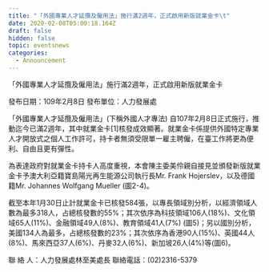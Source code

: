 ```yaml
---
title: "「外國專業人才延攬及僱用法」施行滿2週年，正式啟用新版就業金卡\t"
date: 2020-02-08T05:00:18.164Z
draft: false
hidden: false
topic: eventsnews
categories:
  - Announcement
---
```

「外國專業人才延攬及僱用法」施行滿2週年，正式啟用新版就業金卡

發布日期：109年2月8日
發布單位：人力發展處

「外國專業人才延攬及僱用法」(下稱外國人才專法) 自107年2月8日正式施行，推動迄今已滿2週年，其中就業金卡\[1]核發成效顯著。就業金卡係提供外國特定專業人才開放式之個人工作許可，持卡者無須受限單一雇主聘僱，在臺工作將更為便利、自由且更有彈性。

為表達政府對就業金卡持卡人高度重視，本會陳主委美伶親自接見並頒發新版就業金卡予澳大利亞籍寶島陽光再生能源公司執行長Mr. Frank Hojerslev，以及德國籍Mr. Johannes Wolfgang Mueller (圖2-4)。

截至本年1月30日止計就業金卡已核發584張，以專長領域別分析，以經濟領域人數為最多318人，占總核發數的55%；其次依序為科技領域106人(18%)、文化領域65人(11%)、金融領域49人(8%)、教育領域41人(7%) (圖5)；另以國別分析，美國134人為最多，占總核發數的23%；其次依序為香港90人(15%)、英國44人(8%)、馬來西亞37人(6%)、丹麥32人(6%)、新加坡26人(4%)等(圖6)。

聯 絡 人：人力發展處林至美處長
聯絡電話：(02)2316-5379

